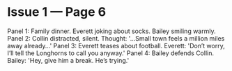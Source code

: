 # Issue 1 — Page 6

Panel 1: Family dinner. Everett joking about socks. Bailey smiling warmly.
Panel 2: Collin distracted, silent. Thought: '…Small town feels a million miles away already…'
Panel 3: Everett teases about football. Everett: 'Don’t worry, I’ll tell the Longhorns to call you anyway.'
Panel 4: Bailey defends Collin. Bailey: 'Hey, give him a break. He’s trying.'
